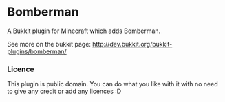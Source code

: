 Bomberman
=========

A Bukkit plugin for Minecraft which adds Bomberman.

See more on the bukkit page:
http://dev.bukkit.org/bukkit-plugins/bomberman/

### Licence
This plugin is public domain. You can do what you like with it with no need to give any credit or add any licences :D
